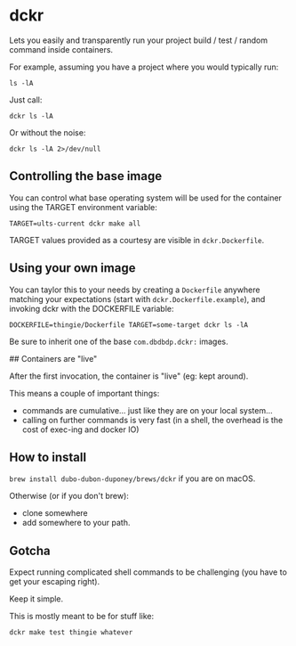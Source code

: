 # dckr

Lets you easily and transparently run your project build / test / random command inside containers.

For example, assuming you have a project where you would typically run:

`ls -lA`

Just call:

`dckr ls -lA`

Or without the noise:

`dckr ls -lA 2>/dev/null`

## Controlling the base image

You can control what base operating system will be used for the container using the TARGET environment variable:

`TARGET=ults-current dckr make all`

TARGET values provided as a courtesy are visible in `dckr.Dockerfile`.

## Using your own image

You can taylor this to your needs by creating a `Dockerfile` anywhere matching your expectations (start with `dckr.Dockerfile.example`), and invoking dckr with the DOCKERFILE variable:

`DOCKERFILE=thingie/Dockerfile TARGET=some-target dckr ls -lA`

Be sure to inherit one of the base `com.dbdbdp.dckr:` images.

## Containers are "live"

After the first invocation, the container is "live" (eg: kept around).

This means a couple of important things:

 * commands are cumulative... just like they are on your local system...
 * calling on further commands is very fast (in a shell, the overhead is the cost of exec-ing and docker IO)

## How to install

`brew install dubo-dubon-duponey/brews/dckr` if you are on macOS.

Otherwise (or if you don't brew):
 
  * clone somewhere
  * add somewhere to your path.

## Gotcha

Expect running complicated shell commands to be challenging (you have to get your escaping right).

Keep it simple.

This is mostly meant to be for stuff like:

`dckr make test thingie whatever`
